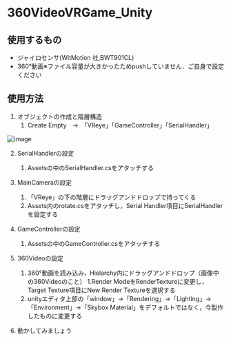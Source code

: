 # 360VideoVRGame_Unity
## 使用するもの
- ジャイロセンサ(WitMotion 社,BWT901CL)
- 360°動画※ファイル容量が大きかったためpushしていません．ご自身で設定ください
## 使用方法
1. オブジェクトの作成と階層構造
    1. Create Empty　→　「VReye」「GameController」「SerialHandler」

![image](https://github.com/takumi765/360VideoVRGame_Unity/assets/82143606/527fbfb2-26a5-430b-b8df-35643573fe84)

2. SerialHandlerの設定
    1. Assetsの中のSerialHandler.csをアタッチする

3. MainCameraの設定
    1. 「VReye」の下の階層にドラッグアンドドロップで持ってくる
    1. Assets内のrotate.csをアタッチし，Serial Handler項目にSerialHandlerを設定する

4. GameControllerの設定
    1. Assetsの中のGameController.csをアタッチする

5. 360Videoの設定
    1. 360°動画を読み込み，Hielarchy内にドラッグアンドドロップ（画像中の360Videoのこと）
    1.Render ModeをRenderTextureに変更し，Target Texture項目にNew Render Textureを選択する
    1. unityエディタ上部の「window」→「Rendering」→「Lighting」→「Environment」→「Skybox Material」をデフォルトではなく，今製作したものに変更する

6. 動かしてみましょう
